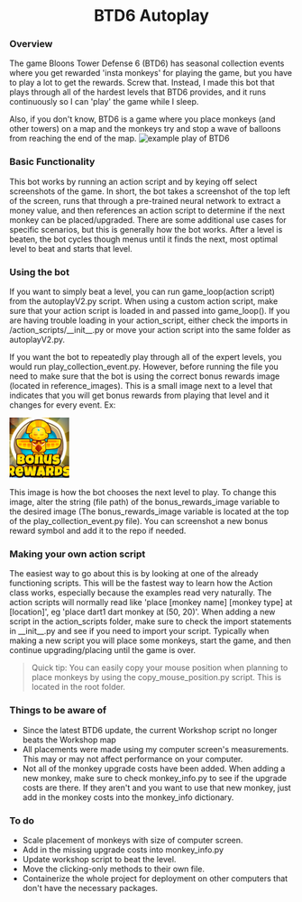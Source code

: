 <h1 align='center'> BTD6 Autoplay </h1>


### Overview
The game Bloons Tower Defense 6 (BTD6) has seasonal collection events where you get rewarded 'insta monkeys' for playing the game, but you have to play a lot to get the rewards. Screw that. Instead, I made this bot that plays through all of the hardest levels that BTD6 provides, and it runs continuously so I can 'play' the game while I sleep.

Also, if you don't know, BTD6 is a game where you place monkeys (and other towers) on a map and the monkeys try and stop a wave of balloons from reaching the end of the map. ![example play of BTD6](https://user-images.githubusercontent.com/56176262/151027387-73c97797-2bfb-4f7e-a7fa-c9a78a5ec9bf.png)

### Basic Functionality
This bot works by running an action script and by keying off select screenshots of the game. In short, the bot takes a screenshot of the top left of the screen, runs that through a pre-trained neural network to extract a money value, and then references an action script to determine if the next monkey can be placed/upgraded. There are some additional use cases for specific scenarios, but this is generally how the bot works. After a level is beaten, the bot cycles though menus until it finds the next, most optimal level to beat and starts that level.

### Using the bot
If you want to simply beat a level, you can run game_loop(action script) from the autoplayV2.py script. When using a custom action script, make sure that your action script is loaded in and passed into game_loop(). If you are having trouble loading in your action_script, either check the imports in /action_scripts/\_\_init\_\_.py or move your action script into the same folder as autoplayV2.py. 

If you want the bot to repeatedly play through all of the expert levels, you would run play_collection_event.py. However, before running the file you need to make sure that the bot is using the correct bonus rewards image (located in reference_images). This is a small image next to a level that indicates that you will get bonus rewards from playing that level and it changes for every event. Ex:

![bonus rewards](/Autoplay/reference_images/bonus_rewards.png)

This image is how the bot chooses the next level to play. To change this image, alter the string (file path) of the bonus_rewards_image variable to the desired image (The bonus_rewards_image variable is located at the top of the play_collection_event.py file). You can screenshot a new bonus reward symbol and add it to the repo if needed.
 
### Making your own action script
The easiest way to go about this is by looking at one of the already functioning scripts. This will be the fastest way to learn how the Action class works, especially because the examples read very naturally. The action scripts will normally read like 'place [monkey name] [monkey type] at [location]', eg 'place dart1 dart monkey at (50, 20)'. When adding a new script in the action_scripts folder, make sure to check the import statements in \_\_init\_\_.py and see if you need to import your script. Typically when making a new script you will place some monkeys, start the game, and then continue upgrading/placing until the game is over. 
>Quick tip: You can easily copy your mouse position when planning to place monkeys by using the copy_mouse_position.py script. This is located in the root folder.
 
### Things to be aware of
- Since the latest BTD6 update, the current Workshop script no longer beats the Workshop map
- All placements were made using my computer screen's measurements. This may or may not affect performance on your computer.
- Not all of the monkey upgrade costs have been added. When adding a new monkey, make sure to check monkey_info.py to see if the upgrade costs are there. If they aren't and you want to use that new monkey, just add in the monkey costs into the monkey_info dictionary. 
 
### To do
- Scale placement of monkeys with size of computer screen.
- Add in the missing upgrade costs into monkey_info.py
- Update workshop script to beat the level.
- Move the clicking-only methods to their own file.
- Containerize the whole project for deployment on other computers that don't have the necessary packages.
